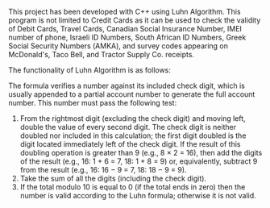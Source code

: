 This project has been developed with C++ using Luhn Algorithm. This program is not limited to Credit Cards as it can be used to check the validity of Debit Cards, Travel Cards, Canadian Social Insurance Number, IMEI number of phone,  Israeli ID Numbers, South African ID Numbers, Greek Social Security Numbers (ΑΜΚΑ), and survey codes appearing on McDonald's, Taco Bell, and Tractor Supply Co. receipts.

The functionality of Luhn Algorithm is as follows:

The formula verifies a number against its included check digit, which is usually appended to a partial account number to generate the full account number. This number must pass the following test:

1. From the rightmost digit (excluding the check digit) and moving left, double the value of every second digit. The check digit is neither doubled nor included in this calculation; the first digit doubled is the digit located immediately left of the check digit. If the result of this doubling operation is greater than 9 (e.g., 8 × 2 = 16), then add the digits of the result (e.g., 16: 1 + 6 = 7, 18: 1 + 8 = 9) or, equivalently, subtract 9 from the result (e.g., 16: 16 − 9 = 7, 18: 18 − 9 = 9).
2. Take the sum of all the digits (including the check digit).
3. If the total modulo 10 is equal to 0 (if the total ends in zero) then the number is valid according to the Luhn formula; otherwise it is not valid.
